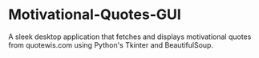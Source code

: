 # Motivational-Quotes-GUI
A sleek desktop application that fetches and displays motivational quotes from quotewis.com using Python's Tkinter and BeautifulSoup.
